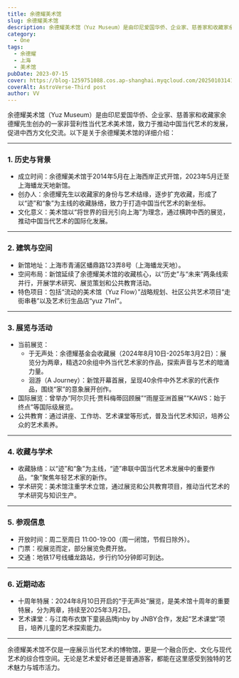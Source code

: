 ```yaml
---
title: 余德耀美术馆
slug: 余德耀美术馆
description: 余德耀美术馆（Yuz Museum）是由印尼爱国华侨、企业家、慈善家和收藏家余德耀先生创办的一家非营利性当代艺术美术馆，致力于推动中国当代艺术的发展，促进中西方文化交流。
category:
  - One
tags:
  - 余德耀
  - 上海
  - 美术馆
pubDate: 2023-07-15
cover: https://blog-1259751088.cos.ap-shanghai.myqcloud.com/20250103141136407.png?imageSlim
coverAlt: AstroVerse-Third post
author: VV
---
```


余德耀美术馆（Yuz Museum）是由印尼爱国华侨、企业家、慈善家和收藏家余德耀先生创办的一家非营利性当代艺术美术馆，致力于推动中国当代艺术的发展，促进中西方文化交流。以下是关于余德耀美术馆的详细介绍：

---

### 1. 历史与背景
- 成立时间：余德耀美术馆于2014年5月在上海西岸正式开馆，2023年5月迁至上海蟠龙天地新馆。
- 创办人：余德耀先生以收藏家的身份与艺术结缘，逐步扩充收藏，形成了以“迹”和“象”为主线的收藏脉络，致力于打造中国当代艺术的新坐标。
- 文化意义：美术馆以“将世界的目光引向上海”为理念，通过横跨中西的展览，推动中国当代艺术的国际化发展。

---

### 2. 建筑与空间
- 新馆地址：上海市青浦区蟠鼎路123弄8号（上海蟠龙天地）。
- 空间布局：新馆延续了余德耀美术馆的收藏核心，以“历史”与“未来”两条线索并行，开展学术研究、展览策划和公共教育活动。
- 特色项目：包括“流动的美术馆（Yuz Flow）”战略规划、社区公共艺术项目“走街串巷”以及艺术衍生品店“yuz 71㎡”。

---

### 3. 展览与活动
- 当前展览：
  - 于无声处：余德耀基金会收藏展（2024年8月10日-2025年3月2日）：展览分为两章，精选20余组中外当代艺术家的作品，探索声音与艺术的暗涌力量。
  - 洄游（A Journey）：新馆开幕首展，呈现40余件中外艺术家的代表作品，围绕“家”的意象展开创作。
- 国际展览：曾举办“阿尔贝托·贾科梅蒂回顾展”“雨屋亚洲首展”“KAWS：始于终点”等国际级展览。
- 公共教育：通过讲座、工作坊、艺术课堂等形式，普及当代艺术知识，培养公众的艺术素养。

---

### 4. 收藏与学术
- 收藏脉络：以“迹”和“象”为主线，“迹”串联中国当代艺术发展中的重要作品，“象”聚焦年轻艺术家的新作。
- 学术研究：美术馆注重学术立馆，通过展览和公共教育项目，推动当代艺术的学术研究与知识生产。

---

### 5. 参观信息
- 开放时间：周二至周日 11:00-19:00（周一闭馆，节假日除外）。
- 门票：视展览而定，部分展览免费开放。
- 交通：地铁17号线蟠龙路站，步行约10分钟即可到达。

---

### 6. 近期动态
- 十周年特展：2024年8月10日开启的“于无声处”展览，是美术馆十周年的重要特展，分为两章，持续至2025年3月2日。
- 艺术课堂：与江南布衣旗下童装品牌jnby by JNBY合作，发起“艺术课堂”项目，培养儿童的艺术探索能力。

---

余德耀美术馆不仅是一座展示当代艺术的博物馆，更是一个融合历史、文化与现代艺术的综合性空间。无论是艺术爱好者还是普通游客，都能在这里感受到独特的艺术魅力与城市活力。